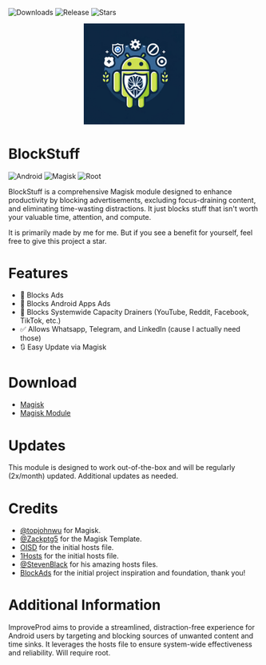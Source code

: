 ![Downloads](https://img.shields.io/github/downloads/r-neuschulz/BlockStuff/total?color=green&style=for-the-badge)
![Release](https://img.shields.io/github/v/release/r-neuschulz/BlockStuff?style=for-the-badge)
![Stars](https://img.shields.io/github/stars/r-neuschulz/BlockStuff?style=for-the-badge)

<p align="center">
  <img src="BlockStuff_logo.png" width="40%">
</p>

# BlockStuff

![Android](https://img.shields.io/badge/Android-3DDC84?style=for-the-badge&logo=android&logoColor=white)
![Magisk](https://img.shields.io/badge/Magisk-8A2BE2?style=for-the-badge&logo=magisk&logoColor=white)
![Root](https://img.shields.io/badge/Root-ff0000?style=for-the-badge&logo=superuser&logoColor=white)

BlockStuff is a comprehensive Magisk module designed to enhance productivity by blocking advertisements, excluding focus-draining content, and eliminating time-wasting distractions. It just blocks stuff that isn't worth your valuable time, attention, and compute.

It is primarily made by me for me. But if you see a benefit for yourself, feel free to give this project a star.

# Features

- 🛑 Blocks Ads
- 🛑 Blocks Android Apps Ads
- 🛑 Blocks Systemwide Capacity Drainers (YouTube, Reddit, Facebook, TikTok, etc.)
- ✅ Allows Whatsapp, Telegram, and LinkedIn (cause I actually need those)
- 🔃 Easy Update via Magisk

# Download

- [Magisk](https://github.com/topjohnwu/Magisk/releases)
- [Magisk Module](https://github.com/r-neuschulz/BlockStuff/releases)

# Updates

This module is designed to work out-of-the-box and will be regularly (2x/month) updated. Additional updates as needed.

# Credits

- [@topjohnwu](https://github.com/topjohnwu) for Magisk.
- [@Zackptg5](https://github.com/Zackptg5/MMT-Extended) for the Magisk Template.
- [OISD](https://oisd.nl/) for the initial hosts file.
- [1Hosts](https://github.com/badmojr/1Hosts) for the initial hosts file.
- [@StevenBlack](https://github.com/StevenBlack/hosts) for his amazing hosts files.
- [BlockAds](https://github.com/pantsufan/BlockAds) for the initial project inspiration and foundation, thank you!


# Additional Information

ImproveProd aims to provide a streamlined, distraction-free experience for Android users by targeting and blocking sources of unwanted content and time sinks. It leverages the hosts file to ensure system-wide effectiveness and reliability. Will require root. 
